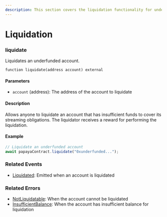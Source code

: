 ```yaml
---
description: This section covers the liquidation functionality for underfunded accounts.
---
```


# Liquidation

### liquidate

Liquidates an underfunded account.

```solidity
function liquidate(address account) external
```

#### Parameters

* `account` (address): The address of the account to liquidate

#### Description

Allows anyone to liquidate an account that has insufficient funds to cover its streaming obligations. The liquidator receives a reward for performing the liquidation.

#### Example

```javascript
// Liquidate an underfunded account
await papayaContract.liquidate("0xunderfunded...");
```

### Related Events

* [Liquidated](broken-reference): Emitted when an account is liquidated

### Related Errors

* [NotLiquidatable](broken-reference): When the account cannot be liquidated
* [InsufficientBalance](broken-reference): When the account has insufficient balance for liquidation
